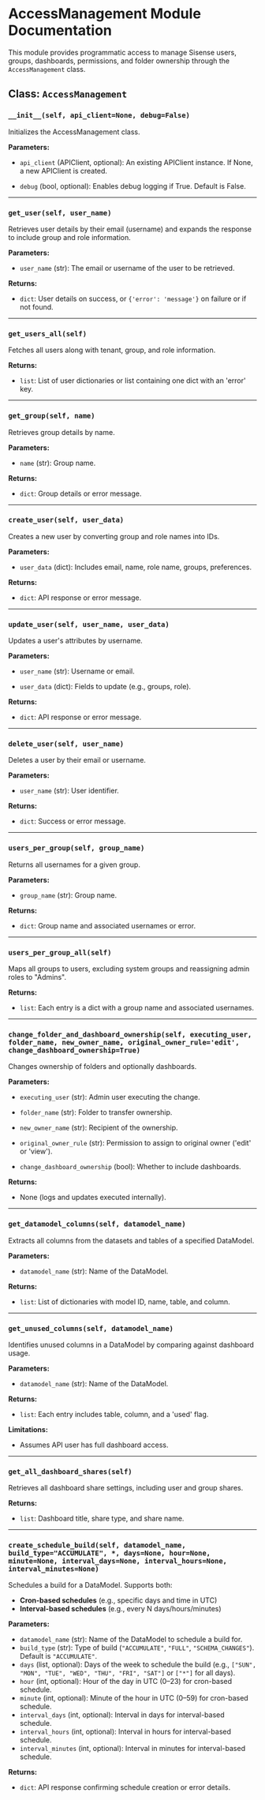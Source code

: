 AccessManagement Module Documentation
=====================================

This module provides programmatic access to manage Sisense users, groups, dashboards, permissions, and folder ownership through the `AccessManagement` class.

Class: `AccessManagement`
-------------------------

### `__init__(self, api_client=None, debug=False)`

Initializes the AccessManagement class.

**Parameters:**

-   `api_client` (APIClient, optional): An existing APIClient instance. If None, a new APIClient is created.

-   `debug` (bool, optional): Enables debug logging if True. Default is False.

* * * * *

### `get_user(self, user_name)`

Retrieves user details by their email (username) and expands the response to include group and role information.

**Parameters:**

-   `user_name` (str): The email or username of the user to be retrieved.

**Returns:**

-   `dict`: User details on success, or `{'error': 'message'}` on failure or if not found.

* * * * *

### `get_users_all(self)`

Fetches all users along with tenant, group, and role information.

**Returns:**

-   `list`: List of user dictionaries or list containing one dict with an 'error' key.

* * * * *

### `get_group(self, name)`

Retrieves group details by name.

**Parameters:**

-   `name` (str): Group name.

**Returns:**

-   `dict`: Group details or error message.

* * * * *

### `create_user(self, user_data)`

Creates a new user by converting group and role names into IDs.

**Parameters:**

-   `user_data` (dict): Includes email, name, role name, groups, preferences.

**Returns:**

-   `dict`: API response or error message.

* * * * *

### `update_user(self, user_name, user_data)`

Updates a user's attributes by username.

**Parameters:**

-   `user_name` (str): Username or email.

-   `user_data` (dict): Fields to update (e.g., groups, role).

**Returns:**

-   `dict`: API response or error message.

* * * * *

### `delete_user(self, user_name)`

Deletes a user by their email or username.

**Parameters:**

-   `user_name` (str): User identifier.

**Returns:**

-   `dict`: Success or error message.

* * * * *

### `users_per_group(self, group_name)`

Returns all usernames for a given group.

**Parameters:**

-   `group_name` (str): Group name.

**Returns:**

-   `dict`: Group name and associated usernames or error.

* * * * *

### `users_per_group_all(self)`

Maps all groups to users, excluding system groups and reassigning admin roles to "Admins".

**Returns:**

-   `list`: Each entry is a dict with a group name and associated usernames.

* * * * *

### `change_folder_and_dashboard_ownership(self, executing_user, folder_name, new_owner_name, original_owner_rule='edit', change_dashboard_ownership=True)`

Changes ownership of folders and optionally dashboards.

**Parameters:**

-   `executing_user` (str): Admin user executing the change.

-   `folder_name` (str): Folder to transfer ownership.

-   `new_owner_name` (str): Recipient of the ownership.

-   `original_owner_rule` (str): Permission to assign to original owner ('edit' or 'view').

-   `change_dashboard_ownership` (bool): Whether to include dashboards.

**Returns:**

-   None (logs and updates executed internally).

* * * * *

### `get_datamodel_columns(self, datamodel_name)`

Extracts all columns from the datasets and tables of a specified DataModel.

**Parameters:**

-   `datamodel_name` (str): Name of the DataModel.

**Returns:**

-   `list`: List of dictionaries with model ID, name, table, and column.

* * * * *

### `get_unused_columns(self, datamodel_name)`

Identifies unused columns in a DataModel by comparing against dashboard usage.

**Parameters:**

-   `datamodel_name` (str): Name of the DataModel.

**Returns:**

-   `list`: Each entry includes table, column, and a 'used' flag.

**Limitations:**

-   Assumes API user has full dashboard access.

* * * * *

### `get_all_dashboard_shares(self)`

Retrieves all dashboard share settings, including user and group shares.

**Returns:**

-   `list`: Dashboard title, share type, and share name.

* * * * *

### `create_schedule_build(self, datamodel_name, build_type="ACCUMULATE", *, days=None, hour=None, minute=None, interval_days=None, interval_hours=None, interval_minutes=None)`

Schedules a build for a DataModel. Supports both:
- **Cron-based schedules** (e.g., specific days and time in UTC)
- **Interval-based schedules** (e.g., every N days/hours/minutes)

**Parameters:**

- `datamodel_name` (str): Name of the DataModel to schedule a build for.
- `build_type` (str): Type of build (`"ACCUMULATE"`, `"FULL"`, `"SCHEMA_CHANGES"`). Default is `"ACCUMULATE"`.
- `days` (list, optional): Days of the week to schedule the build (e.g., `["SUN", "MON", "TUE", "WED", "THU", "FRI", "SAT"]` or `["*"]` for all days).
- `hour` (int, optional): Hour of the day in UTC (0–23) for cron-based schedule.
- `minute` (int, optional): Minute of the hour in UTC (0–59) for cron-based schedule.
- `interval_days` (int, optional): Interval in days for interval-based schedule.
- `interval_hours` (int, optional): Interval in hours for interval-based schedule.
- `interval_minutes` (int, optional): Interval in minutes for interval-based schedule.

**Returns:**

- `dict`: API response confirming schedule creation or error details.
